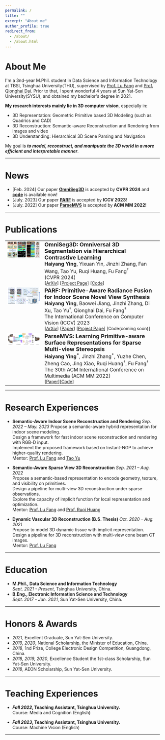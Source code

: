 ```yaml
---
permalink: /
title: ""
excerpt: "About me"
author_profile: true
redirect_from: 
  - /about/
  - /about.html
---
```


# About Me
I'm a 3nd-year M.Phil. student in Data Science and Information Technology at TBSI, Tsinghua University(THU), supervised by [Prof. Lu Fang](https://luvision.net) and [Prof. Qionghai Dai](https://scholar.google.com/citations?user=CHAajY4AAAAJ&hl=zh-CN&oi=ao). Prior to that, I spent wonderful 4 years at Sun Yat-Sen University(SYSU), <!-- advised by [Prof. Yulan Guo](http://www.yulanguo.cn/)--> and obtained my bachelor's degree in 2021. 

**My research interests mainly lie in 3D computer vision**, especially in:
* 3D Representation: Geometric Primitive based 3D Modeling (such as Quadrics and CAD)
* 3D Reconstruction: Semantic-aware Reconstruction and Rendering from images and video
* 3D Understanding: Hierarchical 3D Scene Parsing and Navigation
<!-- * **3D Scene Generation** -->

My goal is ***to model, reconstruct, and manipuate the 3D world in a more efficient and interpretable manner***.

<!-- Collaborations and casual chats are welcomed! -->


---

# News
* [Feb. 2024] Our paper [**OmniSeg3D**](https://oceanying.github.io/OmniSeg3D/) is accepted by **CVPR 2024** and [**code**](https://github.com/THU-luvision/OmniSeg3D) is available now!
* [July. 2023] Our paper [**PARF**](https://oceanying.github.io/PARF/) is accepted by **ICCV 2023**!
* [July. 2022] Our paper [**ParseMVS**](https://dl.acm.org/doi/10.1145/3503161.3547920) is accepted by **ACM MM 2022**!

---

# Publications


<table><tr>
<td valign="top"> <img src="../images/teaser_twg2.png" alt="Drawing" style="width: 300px;"/> </td>
<td>            
                <div><font size="4"><b>OmniSeg3D: Omniversal 3D Segmentation via Hierarchical Contrastive Learning</b>  </font></div>
		<span><font size="3"><b>Haiyang Ying</b>, Yixuan Yin, Jinzhi Zhang, Fan Wang, Tao Yu, Ruqi Huang, Fu Fang<sup>&dagger;</sup></font></span>
		<div><span><font size="3">(CVPR 2024)</font></span> </div>
                <div> 
			[<a href="https://arxiv.org/abs/2311.11666">ArXiv</a>]
			[<a href="https://oceanying.github.io/OmniSeg3D/">Project Page</a>]
			[<a href="https://github.com/THU-luvision/OmniSeg3D">Code</a>] 
		</div>
</td>
</tr>

<tr>
<td valign="top"> <img src="../images/parf.png" alt="Drawing" style="width: 300px;"/> </td>
<td>            
                <div><font size="4"><b>PARF: Primitive-Aware Radiance Fusion for Indoor Scene Novel View Synthesis</b>  </font></div>
		<span><font size="3"><b>Haiyang Ying</b>, Baowei Jiang, Jinzhi Zhang, Di Xu, Tao Yu<sup>&dagger;</sup>, Qionghai Dai, Fu Fang<sup>&dagger;</sup></font></span>
		<div><span><font size="3">The International Conference on Computer Vision (ICCV) 2023</font></span> </div>
                <div> 
			[<a href="https://arxiv.org/abs/2309.17190">ArXiv</a>]
			[<a href="https://openaccess.thecvf.com/content/ICCV2023/papers/Ying_PARF_Primitive-Aware_Radiance_Fusion_for_Indoor_Scene_Novel_View_Synthesis_ICCV_2023_paper.pdf">Paper</a>]
			[<a href="https://oceanying.github.io/PARF/">Project Page</a>]
			[<a>Code(coming soon)</a>] 
		</div>
</td>
</tr>

<tr>
<td valign="top"> <img src="../images/parsemvs.png" alt="Drawing" style="width: 335px;"/> </td>
<td>            
                <div><font size="4"><b>ParseMVS: Learning Primitive-aware Surface Representations for Sparse Multi-view Stereopsis</b>  </font></div>
		<span><font size="3"><b>Haiyang Ying<sup>&#42;</sup></b>, Jinzhi Zhang<sup>&#42;</sup>, Yuzhe Chen, Zheng Cao, Jing Xiao, Ruqi Huang<sup>&dagger;</sup>, Fu Fang<sup>&dagger;</sup></font></span>
		<div><span><font size="3">The 30th ACM International Conference on Multimedia (ACM MM 2022)</font></span> </div>
                <div> [<a href="https://doi.org/10.1145/3503161.3547920">Paper</a>][<a href="https://oceanying.github.io">Code</a>] </div>
</td>
</tr></table>

---

# Research Experiences

* **Semantic-Aware Indoor Scene Reconstruction and Rendering**
*Sep. 2022 – May. 2023*
Propose a semantic-aware hybrid representation for indoor scene modeling.  
Design a framework for fast indoor scene reconstruction and rendering with RGB-D input.  
Implement the proposed framework based on Instant-NGP to achieve higher-quality rendering.  
Mentor: [Prof. Lu Fang](https://luvision.net) and [Tao Yu](http://ytrock.com)

* **Semantic-Aware Sparse View 3D Reconstruction**
*Sep. 2021 – Aug. 2022*  
Propose a semantic-based representation to encode geometry, texture, and visibility on primitives.  
Design a pipeline for multi-view 3D reconstruction under sparse observations.  
Explore the capacity of implicit function for local representation and optimization.  
Mentor: [Prof. Lu Fang](https://luvision.net) and [Prof. Ruqi Huang](https://scholar.google.com/citations?user=cgRY63gAAAAJ&hl=zh-CN&oi=ao)

* **Dynamic Vascular 3D Reconstruction (B.S. Thesis)**
*Oct. 2020 – Aug. 2021*  
Propose to model 3D dynamic tissue with implicit representation.  
Design a pipeline for 3D reconstruction with multi-view cone beam CT images.  
Mentor: [Prof. Lu Fang](https://luvision.net) <!-- and [Prof. Yulan Guo](https://scholar.google.com/citations?hl=zh-CN&user=WQRNvdsAAAAJ&view_op=list_works&sortby=pubdate) -->


---

# Education

* **M.Phil., Data Science and Information Technology**  
*Sept. 2021 - Present*, Tsinghua University, China.
* **B.Eng., Electronic Information Science and Technology**  
*Sept. 2017 - Jun. 2021*, Sun Yat-Sen University, China.


<!--
<table>
<tr>
	<td> <img src="../images/THU.png" alt="Drawing" style="width: 100px;"/> </td>
	<td>            
		<div><font size="4"><b>Tsinghua University</b>  </font></div>
		<div><font size="2">M.Phil., Data Science and Information Technology </font></div>
		<div><font size="2">Sept. 2021 - Present, Beijing, China. </font></div>
		<div><font size="2">Advisors: Prof. <a href="https://luvision.net">Lu Fang</a> and Prof. <a href="https://scholar.google.com/citations?user=CHAajY4AAAAJ&hl=zh-CN&oi=ao">Qionghai Dai</a> </font></div>
	</td>
</tr>

<tr>
	<td> 
		<img src="../images/SYSU.png" alt="Drawing" style="width: 100px;"/> 
	</td>
	<td>            
		<div><font size="4"><b>Sun Yat-sen University</b>  </font></div>
		<div>B.Eng., Electronic Information Science and Technology</div>
		<div>Sept. 2017 - Jun. 2021, Guangzhou, China.</div>
		<div>Advisor: Prof. <a href="http://www.yulanguo.cn/">Yulan Guo</a></div>
	</td>
</tr>
</table>
-->

---

# Honors & Awards
* *2021*, Excellent Graduate, Sun Yat-Sen University.
* *2019, 2020*, National Scholarship, the Minister of Education, China.
* *2018*, 1nd Prize, College Electronic Design Competition, Guangdong, China.
* *2018, 2019, 2020*, Excellence Student the 1st-class Scholarship, Sun Yat-Sen University.
* *2018*, AEON Scholarship, Sun Yat-Sen University.

<!--
# Academic Services
* Reviewer: ICCV, CVPR, ICASSP, ICIP, EUSIPCO.
* Volunteer: ICML, NeurIPS.
* Membership: EURASIP, IEEE, IEEE SPS, IEEE YP, ACM.
-->

---

# Teaching Experiences
* ***Fall 2022*, Teaching Assistant, Tsinghua University.**  
Course: Media and Cognition (English)

* ***Fall 2023*, Teaching Assistant, Tsinghua University.**  
Course: Machine Vision (English)

---



<!-- <img src="../images/quotation_kobe.PNG" alt="quotation"/> -->




<!-- <script type="text/javascript" src="//rf.revolvermaps.com/0/0/6.js?i=5m22jz9kq32&amp;m=7&amp;c=e63100&amp;cr1=ffffff&amp;f=arial&amp;l=0&amp;bv=90&amp;lx=-420&amp;ly=420&amp;hi=20&amp;he=7&amp;hc=a8ddff&amp;rs=80" async="async"></script> -->
